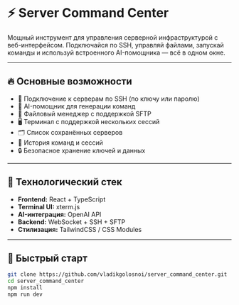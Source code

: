 # ⚡ Server Command Center

Мощный инструмент для управления серверной инфраструктурой с веб-интерфейсом. Подключайся по SSH, управляй файлами, запускай команды и используй встроенного AI-помощника — всё в одном окне.

---

## 🔥 Основные возможности

- 🔐 Подключение к серверам по SSH (по ключу или паролю)
- 🧠 AI-помощник для генерации команд
- 📂 Файловый менеджер с поддержкой SFTP
- 🖥️ Терминал с поддержкой нескольких сессий
- 🗂️ Список сохранённых серверов
- 💾 История команд и сессий
- 🔒 Безопасное хранение ключей и данных

---

## 🧱 Технологический стек

- **Frontend:** React + TypeScript
- **Terminal UI:** xterm.js
- **AI-интеграция:** OpenAI API
- **Backend:** WebSocket + SSH + SFTP
- **Стилизация:** TailwindCSS / CSS Modules

---

## 🚀 Быстрый старт

```bash
git clone https://github.com/vladikgolosnoi/server_command_center.git
cd server_command_center
npm install
npm run dev
